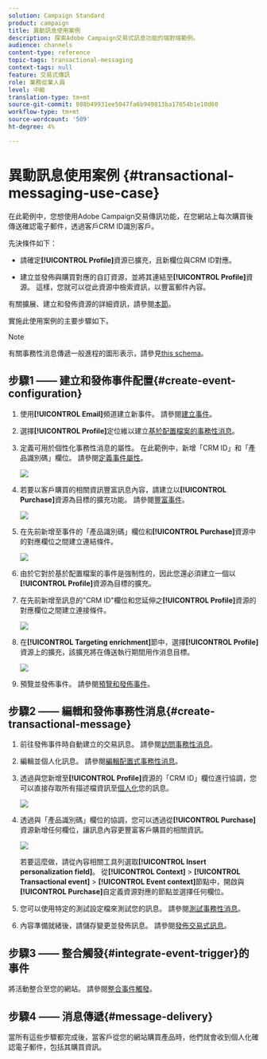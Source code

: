 ```yaml
---
solution: Campaign Standard
product: campaign
title: 異動訊息使用案例
description: 探索Adobe Campaign交易式訊息功能的端對端範例。
audience: channels
content-type: reference
topic-tags: transactional-messaging
context-tags: null
feature: 交易式傳訊
role: 業務從業人員
level: 中級
translation-type: tm+mt
source-git-commit: 088b49931ee5047fa6b949813ba17654b1e10d60
workflow-type: tm+mt
source-wordcount: '509'
ht-degree: 4%

---
```



# 異動訊息使用案例 {#transactional-messaging-use-case}

在此範例中，您想使用Adobe Campaign交易傳訊功能，在您網站上每次購買後傳送確認電子郵件，透過客戶CRM ID識別客戶。

先決條件如下：

* 請確定&#x200B;**[!UICONTROL Profile]**&#x200B;資源已擴充，且新欄位與CRM ID對應。

* 建立並發佈與購買對應的自訂資源，並將其連結至&#x200B;**[!UICONTROL Profile]**&#x200B;資源。 這樣，您就可以從此資源中檢索資訊，以豐富郵件內容。

有關擴展、建立和發佈資源的詳細資訊，請參閱[本節](../../developing/using/key-steps-to-add-a-resource.md)。

實施此使用案例的主要步驟如下。

>[!NOTE]
>
>有關事務性消息傳遞一般進程的圖形表示，請參見[this schema](../../channels/using/getting-started-with-transactional-msg.md#key-steps)。

## 步驟1 —— 建立和發佈事件配置{#create-event-configuration}

1. 使用&#x200B;**[!UICONTROL Email]**&#x200B;頻道建立新事件。 請參閱[建立事件](../../channels/using/configuring-transactional-event.md#creating-an-event)。

1. 選擇&#x200B;**[!UICONTROL Profile]**&#x200B;定位維以建立[基於配置檔案的事務性消息](../../channels/using/configuring-transactional-event.md#profile-based-transactional-messages)。

1. 定義可用於個性化事務性消息的屬性。 在此範例中，新增「CRM ID」和「產品識別碼」欄位。 請參閱[定義事件屬性](../../channels/using/configuring-transactional-event.md#defining-the-event-attributes)。

   ![](assets/message-center_usecase1.png)

1. 若要以客戶購買的相關資訊豐富訊息內容，請建立以&#x200B;**[!UICONTROL Purchase]**&#x200B;資源為目標的擴充功能。 請參閱[豐富事件](../../channels/using/configuring-transactional-event.md#enriching-the-transactional-message-content)。

   ![](assets/message-center_usecase2.png)

1. 在先前新增至事件的「產品識別碼」欄位和&#x200B;**[!UICONTROL Purchase]**&#x200B;資源中的對應欄位之間建立連結條件。

   ![](assets/message-center_usecase3.png)

1. 由於它對於基於配置檔案的事件是強制性的，因此您還必須建立一個以&#x200B;**[!UICONTROL Profile]**&#x200B;資源為目標的擴充。

1. 在先前新增至訊息的&quot;CRM ID&quot;欄位和您延伸之&#x200B;**[!UICONTROL Profile]**&#x200B;資源的對應欄位之間建立連接條件。<!--What's the purpose to have created a CRM ID for this event and to have the CRM ID as a join condition? could it be any other field provided you created it in the event?-->

   ![](assets/message-center_usecase4.png)

1. 在&#x200B;**[!UICONTROL Targeting enrichment]**&#x200B;節中，選擇&#x200B;**[!UICONTROL Profile]**&#x200B;資源上的擴充，該擴充將在傳送執行期間用作消息目標。

   ![](assets/message-center_usecase5.png)

1. 預覽並發佈事件。 請參閱[預覽和發佈事件](../../channels/using/publishing-transactional-event.md#previewing-and-publishing-the-event)。

## 步驟2 —— 編輯和發佈事務性消息{#create-transactional-message}

1. 前往發佈事件時自動建立的交易訊息。 請參閱[訪問事務性消息](../../channels/using/editing-transactional-message.md#accessing-transactional-messages)。

1. 編輯並個人化訊息。 請參閱[編輯配置式事務性消息](../../channels/using/editing-transactional-message.md#editing-profile-transactional-message)。

1. 透過與您新增至&#x200B;**[!UICONTROL Profile]**&#x200B;資源的「CRM ID」欄位進行協調，您可以直接存取所有描述檔資訊至[個人化](../../designing/using/personalization.md#inserting-a-personalization-field)您的訊息。

   ![](assets/message-center_usecase6.png)

1. 透過與「產品識別碼」欄位的協調，您可以透過從&#x200B;**[!UICONTROL Purchase]**&#x200B;資源新增任何欄位，讓訊息內容更豐富客戶購買的相關資訊。

   ![](assets/message-center_usecase7.png)

   若要這麼做，請從內容相關工具列選取&#x200B;**[!UICONTROL Insert personalization field]**。 從&#x200B;**[!UICONTROL Context]** > **[!UICONTROL Transactional event]** > **[!UICONTROL Event context]**&#x200B;節點中，開啟與&#x200B;**[!UICONTROL Purchase]**&#x200B;自定義資源對應的節點並選擇任何欄位。

1. 您可以使用特定的測試設定檔來測試您的訊息。 請參閱[測試事務性消息](../../channels/using/testing-transactional-message.md#testing-a-transactional-message)。

1. 內容準備就緒後，請儲存變更並發佈訊息。 請參閱[發佈交易式訊息](../../channels/using/publishing-transactional-message.md#publishing-a-transactional-message)。

## 步驟3 —— 整合觸發{#integrate-event-trigger}的事件

將活動整合至您的網站。 請參閱[整合事件觸發](../../channels/using/getting-started-with-transactional-msg.md#integrate-event-trigger)。

## 步驟4 —— 消息傳遞{#message-delivery}

當所有這些步驟都完成後，當客戶從您的網站購買產品時，他們就會收到個人化確認電子郵件，包括其購買資訊。